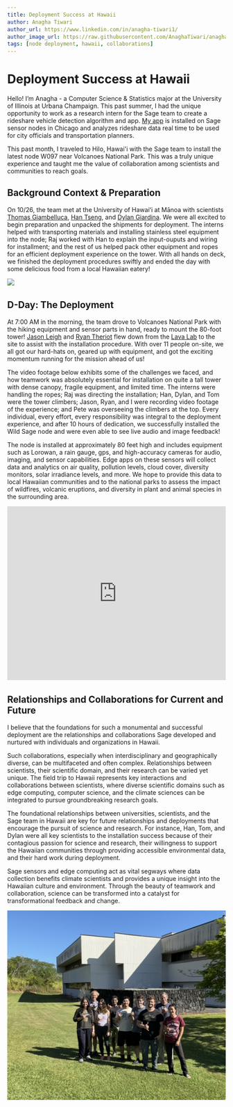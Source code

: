 ```yaml
---
title: Deployment Success at Hawaii
author: Anagha Tiwari
author_url: https://www.linkedin.com/in/anagha-tiwari1/
author_image_url: https://raw.githubusercontent.com/AnaghaTiwari/anaghatiwari/4d94b2fe3efd3b77518ce452ee96e66f47abb54b/anagha_t.jpeg
tags: [node deployment, hawaii, collaborations]
---
```


# Deployment Success at Hawaii


Hello! I’m Anagha - a Computer Science & Statistics major at the University of Illinois at Urbana Champaign. This past summer, I had the unique opportunity to work as a research intern for the Sage team to create a rideshare vehicle detection algorithm and app. [My app](https://portal.sagecontinuum.org/apps/app/anagha/rideshare-detection?tab=science) is installed on Sage sensor nodes in Chicago and analyzes rideshare data real time to be used for city officials and transportation planners. 

This past month, I traveled to Hilo, Hawai'i with the Sage team to install the latest node W097 near Volcanoes National Park. This was a truly unique experience and taught me the value of collaboration among scientists and communities to reach goals.


## Background Context & Preparation 

On 10/26, the team met at the University of Hawaiʻi at Mānoa with scientists [Thomas Giambelluca](https://geography.manoa.hawaii.edu/thomas-giambelluca/), [Han Tseng](https://www.wrrc.hawaii.edu/person/han-tseng/), and [Dylan Giardina](https://www.linkedin.com/in/dylan-giardina-747a56188/). We were all excited to begin preparation and unpacked the shipments for deployment. The interns helped with transporting materials and installing stainless steel equipment into the node; Raj worked with Han to explain the input-ouputs and wiring for installment; and the rest of us helped pack other equipment and ropes for an efficient deployment experience on the tower. With all hands on deck, we finished the deployment procedures swiftly and ended the day with some delicious food from a local Hawaiian eatery!

![](https://raw.githubusercontent.com/AnaghaTiwari/anaghatiwari/gh-pages/sage/IMG_5176.jpeg)

## D-Day: The Deployment
At 7:00 AM in the morning, the team drove to Volcanoes National Park with the hiking equipment and sensor parts in hand, ready to mount the 80-foot tower! [Jason Leigh](https://manoa.hawaii.edu/cinema/staff-member/jason-leigh/) and [Ryan Theriot](https://www.ryanctheriot.com/) flew down from the [Lava Lab](https://www.lavaflow.info/) to the site to assist with the installation procedure. With over 11 people on-site, we all got our hard-hats on, geared up with equipment, and got the exciting momentum running for the mission ahead of us! 

The video footage below exhibits some of the challenges we faced, and how teamwork was absolutely essential for installation on quite a tall tower with dense canopy, fragile equipment, and limited time. The interns were handling the ropes; Raj was directing the installation; Han, Dylan, and Tom were the tower climbers; Jason, Ryan, and I were recording video footage of the experience; and Pete was overseeing the climbers at the top. Every individual, every effort, every responsibility was integral to the deployment experience, and after 10 hours of dedication, we successfully installed the Wild Sage node and were even able to see live audio and image feedback!

The node is installed at approximately 80 feet high and includes equipment such as Lorowan, a rain gauge, gps, and high-accuracy cameras for audio, imaging, and sensor capabilities. Edge apps on these sensors will collect data and analytics on air quality, pollution levels, cloud cover, diversity monitors, solar irradiance levels, and more. We hope to provide this data to local Hawaiian communities and to the national parks to assess the impact of wildfires, volcanic eruptions, and diversity in plant and animal species in the surrounding area. 

<iframe title="Sage: AI @ Edge" src="https://www.youtube.com/embed/8mH26pUrn74" frameborder="0" allow="accelerometer; autoplay; clipboard-write; encrypted-media; gyroscope; picture-in-picture" width="100%" height="400" allowfullscreen="" id="fitvid61143"></iframe>


## Relationships and Collaborations for Current and Future
I believe that the foundations for such a monumental and successful deployment are the relationships and collaborations Sage developed and nurtured with individuals and organizations in Hawaii. 

Such collaborations, especially when interdisciplinary and geographically diverse, can be multifaceted and often complex. Relationships between scientists, their scientific domain, and their research can be varied yet unique. The field trip to Hawaii represents key interactions and collaborations between scientists, where diverse scientific domains such as edge computing, computer science, and the climate sciences can be integrated to pursue groundbreaking research goals. 

The foundational relationships between universities, scientists, and the Sage team in Hawaii are key for future relationships and deployments that encourage the pursuit of science and research. For instance, Han, Tom, and Dylan were all key scientists to the installation success because of their contagious passion for science and research, their willingness to support the Hawaiian communities through providing accessible environmental data, and their hard work during deployment. 

Sage sensors and edge computing act as vital segways where data collection benefits climate scientists and provides a unique insight into the Hawaiian culture and environment. Through the beauty of teamwork and collaboration, science can be transformed into a catalyst for transformational feedback and change.


![](https://github.com/AnaghaTiwari/anaghatiwari/blob/gh-pages/sage/IMG_6575.JPEG?raw=true)